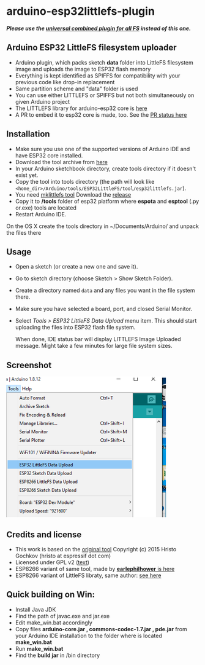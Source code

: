 # arduino-esp32littlefs-plugin

***Please use the [universal combined plugin for all FS](https://github.com/lorol/arduino-esp32fs-plugin) instead of this one.***

## Arduino ESP32 LittleFS filesystem uploader 

- Arduino plugin, which packs sketch **data** folder into LittleFS filesystem image and uploads the image to ESP32 flash memory
- Everything is kept identified as SPIFFS for compatibility with your previous code like drop-in replacement
- Same partition scheme and "data" folder is used
- You can use either LITTLEFS or SPIFFS but not both simultaneously on given Arduino project
- The LITTLEFS library for arduino-esp32 core is [here](https://github.com/lorol/LITTLEFS)
- A PR to embed it to esp32 core is made, too. See the [PR status here](https://github.com/espressif/arduino-esp32/pull/4096) 

## Installation

- Make sure you use one of the supported versions of Arduino IDE and have ESP32 core installed.
- Download the tool archive from [here](https://github.com/lorol/arduino-esp32littlefs-plugin/raw/master/src/bin/esp32littlefs.jar)
- In your Arduino sketchbook directory, create tools directory if it doesn't exist yet.
- Copy the tool into tools directory (the path will look like ```<home_dir>/Arduino/tools/ESP32LittleFS/tool/esp32littlefs.jar```).
- You need [mklittlefs tool](https://github.com/earlephilhower/mklittlefs)  Download the [release](https://github.com/earlephilhower/mklittlefs/releases) 
- Copy it to **/tools** folder of esp32 platform where **espota** and **esptool** (.py or.exe) tools are located
- Restart Arduino IDE. 

On the OS X create the tools directory in ~/Documents/Arduino/ and unpack the files there

## Usage

- Open a sketch (or create a new one and save it).
- Go to sketch directory (choose Sketch > Show Sketch Folder).
- Create a directory named `data` and any files you want in the file system there.
- Make sure you have selected a board, port, and closed Serial Monitor.
- Select *Tools > ESP32 LittleFS Data Upload* menu item. This should start uploading the files into ESP32 flash file system.

  When done, IDE status bar will display LITTLEFS Image Uploaded message. Might take a few minutes for large file system sizes.
  
## Screenshot

![Screenshot](tool.png)

## Credits and license

- This work is based on the [original tool](https://github.com/me-no-dev/arduino-esp32fs-plugin/ ) Copyright (c) 2015 Hristo Gochkov (hristo at espressif dot com)
- Licensed under GPL v2 ([text](LICENSE))
- ESP8266 variant of same tool, made by [**earlephilhower** is here](https://github.com/earlephilhower/arduino-esp8266littlefs-plugin)
- ESP8266 variant of LittleFS libraty, same author: [see here](https://github.com/esp8266/Arduino/tree/master/libraries/LittleFS)

## Quick building on Win:

- Install Java JDK 
- Find the path of javac.exe and jar.exe
- Edit make_win.bat accordingly
- Copy files **arduino-core.jar , commons-codec-1.7.jar , pde.jar**  from your Arduino IDE installation to the folder where is located **make_win.bat**
- Run **make_win.bat**
- Find the **build jar** in /bin directory 
